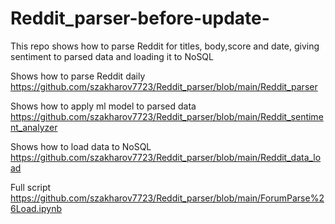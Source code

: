 # Reddit_parser-before-update-
This repo shows how to parse Reddit for titles, body,score and date, giving sentiment to parsed data and loading it to NoSQL 


Shows how to parse Reddit daily https://github.com/szakharov7723/Reddit_parser/blob/main/Reddit_parser

Shows how to apply ml model to parsed data https://github.com/szakharov7723/Reddit_parser/blob/main/Reddit_sentiment_analyzer

Shows how to load data to NoSQL https://github.com/szakharov7723/Reddit_parser/blob/main/Reddit_data_load

Full script https://github.com/szakharov7723/Reddit_parser/blob/main/ForumParse%26Load.ipynb
